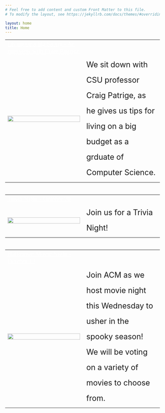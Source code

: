 ```yaml
---
# Feel free to add content and custom Front Matter to this file.
# To modify the layout, see https://jekyllrb.com/docs/themes/#overriding-theme-defaults

layout: home
title: Home
---
```

<table id="elemcard" width="94%">
    <tr>
            <td class>
                <a style="color: #FFFFFF; font-size: 20px; font-family: factoria-book" href="https://www.wowhead.com">
                Living on a big Salary - An interview with Craig Partrige
                </a>
            </td>
    </tr>
    <tr>
                <td width="50%">
                    <a href="https://www.wowhead.com">
                        <img src="https://images.pexels.com/photos/2068975/pexels-photo-2068975.jpeg?auto=compress&cs=tinysrgb&dpr=1&w=500" width="100%">
                    </a>
                </td>
                <td style="font-size:25px; line-height:200%;">
                    We sit down with CSU professor Craig Patrige, as he gives us tips for living on a big budget as a grduate of Computer Science.
                </td>
    </tr>
</table>

<h1></h1>

<table id="elemcard" width="94%">
    <tr>
            <td class>
                <a style="color: #FFFFFF; font-size: 20px; font-family: factoria-book" href="https://www.wowhead.com">
                Trivia Night - October 20
                </a>
            </td>
    </tr>
    <tr>
                <td width="50%">
                    <a href="https://www.wowhead.com">
                        <img src="https://lh3.googleusercontent.com/proxy/xDUdpF-cihcOn1zHIEopIap62LsurA0RG5le702jvQBxd-CePGyg-V9Cz7tRXz3a1SEjE7D2KYexKWm5YSa9dBTXJCqGeyqMZL1gOyPRQMLZlIGqZCxtrzJ3EBHT5seWpLcrjloiYhTe3KOC3vcKCEV6hQU" width="100%">
                    </a>
                </td>
                <td style="font-size:25px; line-height:200%;">
                    Join us for a Trivia Night!
                </td>
    </tr>
</table>

<h1></h1>

<table id="elemcard" width="94%">
    <tr>
            <td>
                <a style="color: #FFFFFF; font-size: 20px; font-family: factoria-book" href="https://www.wowhead.com">
                Halloween Movie Night - October 13
                </a>
            </td>
    </tr>
    <tr>
                <td width="50%">
                    <a href="https://www.wowhead.com">
                        <img src="https://i.pinimg.com/originals/a5/3e/15/a53e157b049812b808dbdb76d9ecf3ec.gif" width="100%">
                    </a>
                </td>
                <td style="font-size:25px; line-height:200%;">
                   Join ACM as we host movie night this Wednesday to usher in the spooky season! We will be voting on a variety of movies to choose from.
                </td>
    </tr>
</table>

<h1></h1>







